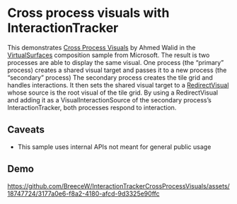 # Cross process visuals with InteractionTracker
This demonstrates [Cross Process Visuals](https://github.com/ahmed605/CompositionSandbox/blob/master/CompositionSandbox.Native/CrossProcessVisuals.h) by Ahmed Walid in the [VirtualSurfaces](https://github.com/microsoft/Windows.UI.Composition-Win32-Samples/tree/master/cpp/VirtualSurfaces) composition sample from Microsoft. The result is two processes are able to display the same visual. One process (the “primary” process) creates a shared visual target and passes it to a new process (the “secondary” process) The secondary process creates the tile grid and handles interactions. It then sets the shared visual target to a [RedirectVisual](https://learn.microsoft.com/en-us/uwp/api/windows.ui.composition.redirectvisual) whose source is the root visual of the tile grid. By using a RedirectVisual and adding it as a VisualInteractionSource of the secondary process’s InteractionTracker, both processes respond to interaction.

## Caveats
* This sample uses internal APIs not meant for general public usage

## Demo
https://github.com/BreeceW/InteractionTrackerCrossProcessVisuals/assets/18747724/3177a0e6-f8a2-4180-afcd-9d3325e90ffc
